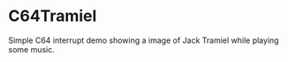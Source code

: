 C64Tramiel
==========

Simple C64 interrupt demo showing a image of Jack Tramiel while playing some music.
